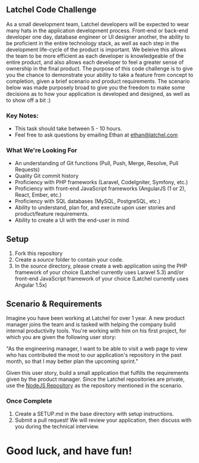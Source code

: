 ## Latchel Code Challenge

As a small development team, Latchel developers will be expected to wear many hats in the application development process. Front-end or back-end developer one day, database engineer or UI designer another, the ability to be proficient in the entire technology stack, as well as each step in the development life-cycle of the product is important. We beleive this allows the team to be more efficient as each developer is knowledgeable of the entire product, and also allows each developer to feel a greater sense of ownership in the final product. The purpose of this code challenge is to give you the chance to demonstrate your ability to take a feature from concept to completion, given a brief scenario and product requirements. The scenario below was made purposely broad to give you the freedom to make some decisions as to how your application is developed and designed, as well as to show off a bit :)

### Key Notes:

- This task should take between 5 - 10 hours.
- Feel free to ask questions by emailing Ethan at ethan@latchel.com

### What We're Looking For

- An understanding of Git functions (Pull, Push, Merge, Resolve, Pull Requests)
- Quality Git commit history
- Proficiency with PHP frameworks (Laravel, CodeIgniter, Symfony, etc.)
- Proficiency with front-end JavaScript frameworks (AngularJS (1 or 2), React, Ember, etc.)
- Proficiency with SQL databases (MySQL, PostgreSQL, etc.)
- Ability to understand, plan for, and execute upon user stories and product/feature requirements.
- Ability to create a UI with the end-user in mind

## Setup

1. Fork this repository
2. Create a *source* folder to contain your code. 
3. In the *source* directory, please create a web application using the PHP framework of your choice (Latchel currently uses Laravel 5.3) and/or front-end JavaScript framework of your choice (Latchel currently uses Angular 1.5x)

## Scenario & Requirements

Imagine you have been working at Latchel for over 1 year. A new product manager joins the team and is tasked with helping the company build internal productivity tools. You're working with him on his first project, for which you are given the following user story:

"As the engineering manager, I want to be able to visit a web page to view who has contributed the most to our application's repository in the past month, so that I may better plan the upcoming sprint."

Given this user story, build a small application that fulfills the requirements given by the product manager. Since the Latchel repositories are private, use the [NodeJS Repository](https://github.com/nodejs/node) as the repository mentioned in the scenario.
  
### Once Complete
1. Create a SETUP.md in the base directory with setup instructions.
2. Submit a pull request! We will review your application, then discuss with you during the technical interview.

# Good luck, and have fun!
